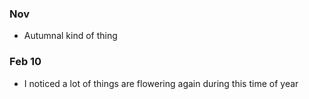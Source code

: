 ### Nov
- Autumnal kind of thing

### Feb 10
- I noticed a lot of things are flowering again during this time of year
